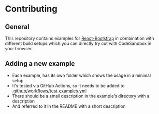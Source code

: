 # Contributing

## General

This repository contains examples for [React-Bootstrap](https://github.com/react-bootstrap/react-bootstrap) in combination with different build setups which you can directly try out with CodeSandbox in your browser.

## Adding a new example

- Each example, has its own folder which shows the usage in a minimal setup
- It's tested via GitHub Actions, so it needs to be added to [.github/workflows/test-examples.yml](.github/workflows/test-examples.yml)
- There should be a small description in the example's directory with a description
- And referred to it in the README with a short description
